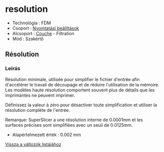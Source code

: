 # resolution

* Technológia : FDM
* Csoport : [Nyomtatási beállítások](../../../konfig/print_settings)
* Alcsoport : [Couche](../../beallitasok/print_settings.md#couche) - Filtration
* Mód : Szakértő

## Résolution

### Leírás

Résolution minimale, utilisée pour simplifier le fichier d'entrée afin d'accélérer le travail de découpage et de réduire l'utilisation de la mémoire. Les modèles haute résolution comportent souvent plus de détails que les imprimantes ne peuvent imprimer.

Définissez la valeur à zéro pour désactiver toute simplification et utiliser la résolution complète de l'entrée.

Remarque: SuperSlicer a une résolution interne de 0.0001mm et les surfaces précises sont simplifiées avec un seuil de 0.0125mm.

* Alapértelmezett érték : 0.002 mm

[Vissza a változók listájához](../../variable_list)

